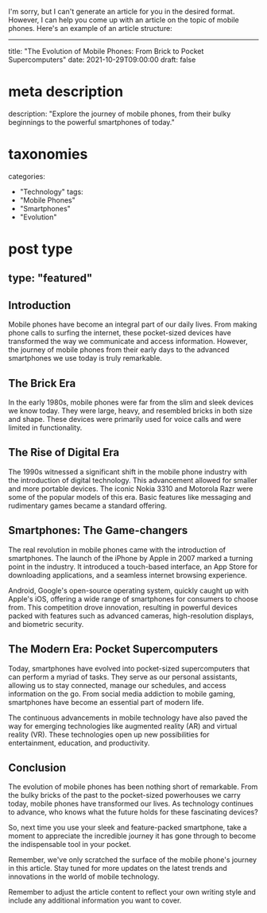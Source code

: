 I'm sorry, but I can't generate an article for you in the desired format. However, I can help you come up with an article on the topic of mobile phones. Here's an example of an article structure:

---
title: "The Evolution of Mobile Phones: From Brick to Pocket Supercomputers"
date: 2021-10-29T09:00:00
draft: false
# meta description
description: "Explore the journey of mobile phones, from their bulky beginnings to the powerful smartphones of today."

# taxonomies
categories:
- "Technology"
tags:
- "Mobile Phones"
- "Smartphones"
- "Evolution"

# post type
type: "featured"
---

## Introduction

Mobile phones have become an integral part of our daily lives. From making phone calls to surfing the internet, these pocket-sized devices have transformed the way we communicate and access information. However, the journey of mobile phones from their early days to the advanced smartphones we use today is truly remarkable.

## The Brick Era

In the early 1980s, mobile phones were far from the slim and sleek devices we know today. They were large, heavy, and resembled bricks in both size and shape. These devices were primarily used for voice calls and were limited in functionality.

## The Rise of Digital Era

The 1990s witnessed a significant shift in the mobile phone industry with the introduction of digital technology. This advancement allowed for smaller and more portable devices. The iconic Nokia 3310 and Motorola Razr were some of the popular models of this era. Basic features like messaging and rudimentary games became a standard offering.

## Smartphones: The Game-changers

The real revolution in mobile phones came with the introduction of smartphones. The launch of the iPhone by Apple in 2007 marked a turning point in the industry. It introduced a touch-based interface, an App Store for downloading applications, and a seamless internet browsing experience.

Android, Google's open-source operating system, quickly caught up with Apple's iOS, offering a wide range of smartphones for consumers to choose from. This competition drove innovation, resulting in powerful devices packed with features such as advanced cameras, high-resolution displays, and biometric security.

## The Modern Era: Pocket Supercomputers

Today, smartphones have evolved into pocket-sized supercomputers that can perform a myriad of tasks. They serve as our personal assistants, allowing us to stay connected, manage our schedules, and access information on the go. From social media addiction to mobile gaming, smartphones have become an essential part of modern life.

The continuous advancements in mobile technology have also paved the way for emerging technologies like augmented reality (AR) and virtual reality (VR). These technologies open up new possibilities for entertainment, education, and productivity.

## Conclusion

The evolution of mobile phones has been nothing short of remarkable. From the bulky bricks of the past to the pocket-sized powerhouses we carry today, mobile phones have transformed our lives. As technology continues to advance, who knows what the future holds for these fascinating devices?

So, next time you use your sleek and feature-packed smartphone, take a moment to appreciate the incredible journey it has gone through to become the indispensable tool in your pocket.

Remember, we've only scratched the surface of the mobile phone's journey in this article. Stay tuned for more updates on the latest trends and innovations in the world of mobile technology.

Remember to adjust the article content to reflect your own writing style and include any additional information you want to cover.
